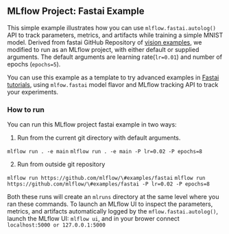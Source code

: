 ## MLflow Project: Fastai Example

This simple example illustrates how you can use `mlflow.fastai.autolog()` API
to track parameters, metrics, and artifacts while training a simple MNIST model. Derived from fastai GitHub Repository of [vision examples](https://github.com/fastai/fastai/blob/master/examples/train_mnist.py),
we modified to run as an MLflow project, with either default or supplied arguments. The default arguments are
learning rate(`lr=0.01`) and number of epochs (`epochs=5`).

You can use this example as a template to try  advanced examples in
[Fastai tutorials](https://docs.fast.ai/vision.html), using `mlfow.fastai` model flavor and MLflow tracking API to
track your experiments.

### How to run 

You can run this MLflow project fastai example in two  ways:

1. Run from the current git directory with default arguments.

 `mlflow run . -e main`
 `mlflow run . -e main -P lr=0.02 -P epochs=8`
 
2. Run from outside git repository

 `mlflow run https://github.com/mlflow/\#examples/fastai`
 `mlflow run https://github.com/mlflow/\#examples/fastai -P lr=0.02 -P epochs=8`
 
Both these runs will create an `mlruns` directory at the same level where you ran
these commands. To launch an MLflow UI to inspect the parameters, metrics, and artifacts automatically
logged by the `mflow.fastai.autolog()`, launch the MLflow UI: `mlflow ui`, and in your brower connect 
`localhost:5000 or 127.0.0.1:5000`

